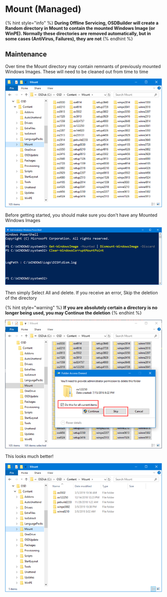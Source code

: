 # Mount \(Managed\)

{% hint style="info" %}
**During Offline Servicing, OSDBuilder will create a Random directory in Mount to contain the mounted Windows Image \(or WinPE\).  Normally these directories are removed automatically, but in some cases \(AntiVirus, Failures\), they are not**
{% endhint %}

## Maintenance

Over time the Mount directory may contain remnants of previously mounted Windows Images.  These will need to be cleaned out from time to time

![](../../../../.gitbook/assets/image%20%28172%29.png)

Before getting started, you should make sure you don't have any Mounted Windows Images

![](../../../../.gitbook/assets/image%20%28291%29.png)

Then simply Select All and delete.  If you receive an error, Skip the deletion of the directory

{% hint style="warning" %}
**If you are absolutely certain a directory is no longer being used, you may Continue the deletion**
{% endhint %}

![](../../../../.gitbook/assets/image%20%28276%29.png)

This looks much better!

![](../../../../.gitbook/assets/image%20%28345%29.png)


